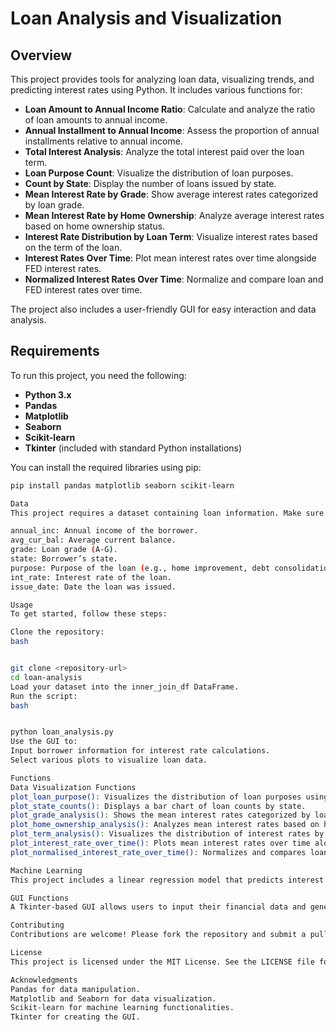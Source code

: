 # Loan Analysis and Visualization

## Overview

This project provides tools for analyzing loan data, visualizing trends, and predicting interest rates using Python. It includes various functions for:

- **Loan Amount to Annual Income Ratio**: Calculate and analyze the ratio of loan amounts to annual income.
- **Annual Installment to Annual Income**: Assess the proportion of annual installments relative to annual income.
- **Total Interest Analysis**: Analyze the total interest paid over the loan term.
- **Loan Purpose Count**: Visualize the distribution of loan purposes.
- **Count by State**: Display the number of loans issued by state.
- **Mean Interest Rate by Grade**: Show average interest rates categorized by loan grade.
- **Mean Interest Rate by Home Ownership**: Analyze average interest rates based on home ownership status.
- **Interest Rate Distribution by Loan Term**: Visualize interest rates based on the term of the loan.
- **Interest Rates Over Time**: Plot mean interest rates over time alongside FED interest rates.
- **Normalized Interest Rates Over Time**: Normalize and compare loan and FED interest rates over time.

The project also includes a user-friendly GUI for easy interaction and data analysis.

## Requirements

To run this project, you need the following:

- **Python 3.x**
- **Pandas**
- **Matplotlib**
- **Seaborn**
- **Scikit-learn**
- **Tkinter** (included with standard Python installations)

You can install the required libraries using pip:

```bash
pip install pandas matplotlib seaborn scikit-learn

Data
This project requires a dataset containing loan information. Make sure your dataset includes the following columns:

annual_inc: Annual income of the borrower.
avg_cur_bal: Average current balance.
grade: Loan grade (A-G).
state: Borrower’s state.
purpose: Purpose of the loan (e.g., home improvement, debt consolidation).
int_rate: Interest rate of the loan.
issue_date: Date the loan was issued.

Usage
To get started, follow these steps:

Clone the repository:
bash


git clone <repository-url>
cd loan-analysis
Load your dataset into the inner_join_df DataFrame.
Run the script:
bash


python loan_analysis.py
Use the GUI to:
Input borrower information for interest rate calculations.
Select various plots to visualize loan data.

Functions
Data Visualization Functions
plot_loan_purpose(): Visualizes the distribution of loan purposes using a pie chart.
plot_state_counts(): Displays a bar chart of loan counts by state.
plot_grade_analysis(): Shows the mean interest rates categorized by loan grade.
plot_home_ownership_analysis(): Analyzes mean interest rates based on home ownership status.
plot_term_analysis(): Visualizes the distribution of interest rates by loan term.
plot_interest_rate_over_time(): Plots mean interest rates over time alongside FED interest rates.
plot_normalised_interest_rate_over_time(): Normalizes and compares loan and FED interest rates over time.

Machine Learning
This project includes a linear regression model that predicts interest rates based on annual_inc, avg_cur_bal, and grade_score.

GUI Functions
A Tkinter-based GUI allows users to input their financial data and generate visualizations easily.

Contributing
Contributions are welcome! Please fork the repository and submit a pull request for any changes or improvements.

License
This project is licensed under the MIT License. See the LICENSE file for details.

Acknowledgments
Pandas for data manipulation.
Matplotlib and Seaborn for data visualization.
Scikit-learn for machine learning functionalities.
Tkinter for creating the GUI.
